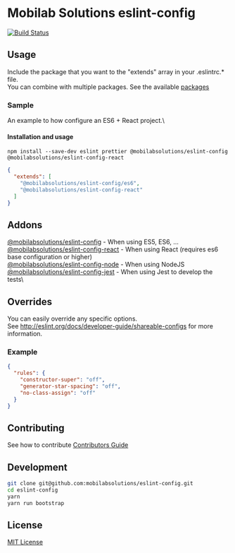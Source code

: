# Mobilab Solutions eslint-config

[![Build Status](https://travis-ci.com/mobilabsolutions/eslint-config.svg?token=4jUapmoJ1R63bAvgqCWb&branch=master)](https://travis-ci.com/mobilabsolutions/eslint-config)

## Usage

Include the package that you want to the "extends" array in your .eslintrc.\* file.\
You can combine with multiple packages. See the available [packages](#addons)

### Sample

An example to how configure an ES6 + React project.\

#### Installation and usage

`npm install --save-dev eslint prettier @mobilabsolutions/eslint-config @mobilabsolutions/eslint-config-react`

```json
{
  "extends": [
    "@mobilabsolutions/eslint-config/es6",
    "@mobilabsolutions/eslint-config-react"
  ]
}
```

## Addons
[@mobilabsolutions/eslint-config](./addons/base/README.md) - When using ES5, ES6, ... \
[@mobilabsolutions/eslint-config-react](./addons/react/README.md) - When using React (requires es6 base configuration or higher)\
[@mobilabsolutions/eslint-config-node](./addons/node/README.md) - When using NodeJS\
[@mobilabsolutions/eslint-config-jest](./addons/jest/README.md) - When using Jest to develop the tests\

## Overrides

You can easily override any specific options.\
See http://eslint.org/docs/developer-guide/shareable-configs for more information.

### Example

```json
{
  "rules": {
    "constructor-super": "off",
    "generator-star-spacing": "off",
    "no-class-assign": "off"
  }
}
```

## Contributing

See how to contribute [Contributors Guide](/CONTRIBUTING.md)

## Development

```bash
git clone git@github.com:mobilabsolutions/eslint-config.git
cd eslint-config
yarn
yarn run bootstrap
```

## License

[MIT License](./LICENSE.md)
